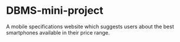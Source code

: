 # DBMS-mini-project
A mobile specifications website which suggests users about the  best smartphones available in their price range.
